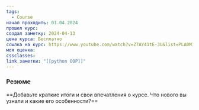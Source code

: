```yaml
---
tags:
  - Course
начал проходить: 01.04.2024
прошел курс: 
создал заметку: 2024-04-13
цена курса: Бесплатно
ссылка на курс: https://www.youtube.com/watch?v=Z7AY41tE-3U&list=PLA0M1Bcd0w8zPwP7t-FgwONhZOHt9rz9E
моя оценка: 
cssclasses: 
link заметки: "[[python OOP]]"
---
```

### Резюме
==Добавьте краткие итоги и свои впечатления о курсе. Что нового вы узнали и какие его особенности?==
